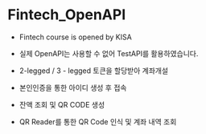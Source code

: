 # Fintech_OpenAPI
- Fintech course is opened by KISA

- 실제 OpenAPI는 사용할 수 없어 TestAPI를 활용하였습니다.

- 2-legged / 3 - legged 토큰을 할당받아 계좌개설

- 본인인증을 통한 아이디 생성 후 접속

- 잔액 조회 및 QR CODE 생성

- QR Reader를 통한 QR Code 인식 및 계좌 내역 조회
